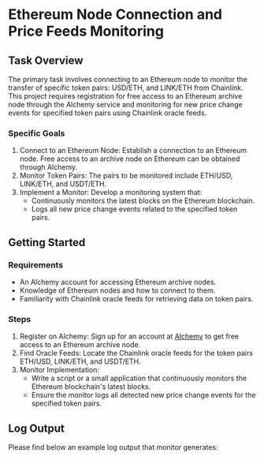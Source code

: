 # Ethereum Node Connection and Price Feeds Monitoring

## Task Overview

The primary task involves connecting to an Ethereum node to monitor the transfer of specific token pairs: USD/ETH, and LINK/ETH from Chainlink. This project requires registration for free access to an Ethereum archive node through the Alchemy service and monitoring for new price change events for specified token pairs using Chainlink oracle feeds.

### Specific Goals

1. Connect to an Ethereum Node: Establish a connection to an Ethereum node. Free access to an archive node on Ethereum can be obtained through Alchemy.
2. Monitor Token Pairs: The pairs to be monitored include ETH/USD, LINK/ETH, and USDT/ETH.
3. Implement a Monitor: Develop a monitoring system that:
    - Continuously monitors the latest blocks on the Ethereum blockchain.
    - Logs all new price change events related to the specified token pairs.

## Getting Started

### Requirements

- An Alchemy account for accessing Ethereum archive nodes.
- Knowledge of Ethereum nodes and how to connect to them.
- Familiarity with Chainlink oracle feeds for retrieving data on token pairs.

### Steps

1. Register on Alchemy: Sign up for an account at [Alchemy](https://alchemy.com) to get free access to an Ethereum archive node.
2. Find Oracle Feeds: Locate the Chainlink oracle feeds for the token pairs ETH/USD, LINK/ETH, and USDT/ETH.
3. Monitor Implementation:
    - Write a script or a small application that continuously monitors the Ethereum blockchain's latest blocks.
    - Ensure the monitor logs all detected new price change events for the specified token pairs.

## Log Output

Please find below an example log output that monitor generates: